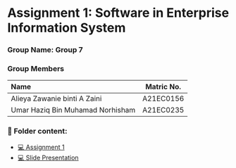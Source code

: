# Assignment 1: Software in Enterprise Information System
### Group Name: Group 7
### Group Members

| Name                                     | Matric No. |
| :---------------------------------------- | :-------------: |
| Alieya Zawanie binti A Zaini        |A21EC0156     |
| Umar Haziq Bin Muhamad Norhisham      |A21EC0235      |

### 📂 Folder content:
* [💻 Assignment 1 ](https://colab.research.google.com/drive/111t0HczFPFzTtzreMN6kO_8jSoMt8P1f?usp=sharing)
* [💻 Slide Presentation ](https://colab.research.google.com/drive/111t0HczFPFzTtzreMN6kO_8jSoMt8P1f?usp=sharing)








